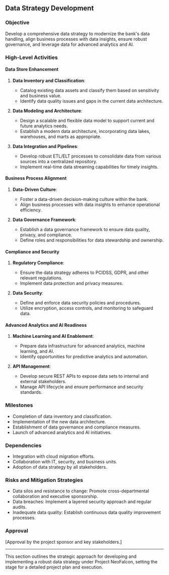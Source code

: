 ## Data Strategy Development

### Objective
Develop a comprehensive data strategy to modernize the bank's data handling, align business processes with data insights, ensure robust governance, and leverage data for advanced analytics and AI.

### High-Level Activities

#### Data Store Enhancement
1. **Data Inventory and Classification**:
   - Catalog existing data assets and classify them based on sensitivity and business value.
   - Identify data quality issues and gaps in the current data architecture.

2. **Data Modeling and Architecture**:
   - Design a scalable and flexible data model to support current and future analytics needs.
   - Establish a modern data architecture, incorporating data lakes, warehouses, and marts as appropriate.

3. **Data Integration and Pipelines**:
   - Develop robust ETL/ELT processes to consolidate data from various sources into a centralized repository.
   - Implement real-time data streaming capabilities for timely insights.

#### Business Process Alignment
1. **Data-Driven Culture**:
   - Foster a data-driven decision-making culture within the bank.
   - Align business processes with data insights to enhance operational efficiency.

2. **Data Governance Framework**:
   - Establish a data governance framework to ensure data quality, privacy, and compliance.
   - Define roles and responsibilities for data stewardship and ownership.

#### Compliance and Security
1. **Regulatory Compliance**:
   - Ensure the data strategy adheres to PCIDSS, GDPR, and other relevant regulations.
   - Implement data protection and privacy measures.

2. **Data Security**:
   - Define and enforce data security policies and procedures.
   - Utilize encryption, access controls, and monitoring to safeguard data.

#### Advanced Analytics and AI Readiness
1. **Machine Learning and AI Enablement**:
   - Prepare data infrastructure for advanced analytics, machine learning, and AI.
   - Identify opportunities for predictive analytics and automation.

2. **API Management**:
   - Develop secure REST APIs to expose data sets to internal and external stakeholders.
   - Manage API lifecycle and ensure performance and security standards.

### Milestones
- Completion of data inventory and classification.
- Implementation of the new data architecture.
- Establishment of data governance and compliance measures.
- Launch of advanced analytics and AI initiatives.

### Dependencies
- Integration with cloud migration efforts.
- Collaboration with IT, security, and business units.
- Adoption of data strategy by all stakeholders.

### Risks and Mitigation Strategies
- Data silos and resistance to change: Promote cross-departmental collaboration and executive sponsorship.
- Data breaches: Implement a layered security approach and regular audits.
- Inadequate data quality: Establish continuous data quality improvement processes.

### Approval
[Approval by the project sponsor and key stakeholders.]

---

This section outlines the strategic approach for developing and implementing a robust data strategy under Project NeoFalcon, setting the stage for a detailed project plan and execution.
